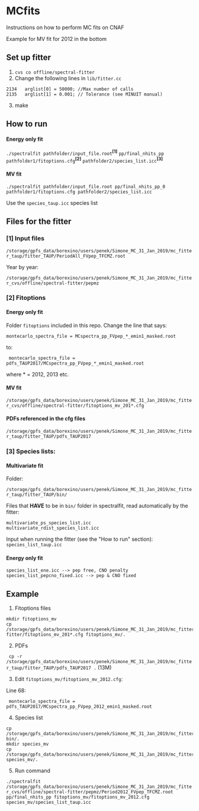 # MCfits
Instructions on how to perform MC fits on CNAF

Example for MV fit for 2012 in the bottom

## Set up fitter

1) ``` cvs co offline/spectral-fitter ```
2) Change the following lines in ```lib/fitter.cc```
```
2134   arglist[0] = 50000; //Max number of calls
2135   arglist[1] = 0.001; // Tolerance (see MINUIT manual)
```

3) make

## How to run

#### Energy only fit

```./spectralfit pathfolder/input_file.root```<sup>**[1]**</sup> ```pp/final_nhits_pp pathfolder1/fitoptions.cfg```<sup>**[2]**</sup> ```pathfolder2/species_list.icc```<sup>**[3]**</sup> 

#### MV fit

```./spectralfit pathfolder/input_file.root pp/final_nhits_pp_0 pathfolder1/fitoptions.cfg pathfolder2/species_list.icc```

Use the ```species_taup.icc``` species list


## Files for the fitter

### [1] Input files

```/storage/gpfs_data/borexino/users/penek/Simone_MC_31_Jan_2019/mc_fitter_taup/fitter_TAUP/PeriodAll_FVpep_TFCMZ.root```

Year by year:

``` /storage/gpfs_data/borexino/users/penek/Simone_MC_31_Jan_2019/mc_fitter_cvs/offline/spectral-fitter/pepmz ```

### [2] Fitoptions

#### Energy only fit

Folder ```fitoptions``` included in this repo. Change the line that says:

```montecarlo_spectra_file = MCspectra_pp_FVpep_*_emin1_masked.root```

to:

``` montecarlo_spectra_file = pdfs_TAUP2017/MCspectra_pp_FVpep_*_emin1_masked.root```

where * = 2012, 2013 etc.

#### MV fit

```/storage/gpfs_data/borexino/users/penek/Simone_MC_31_Jan_2019/mc_fitter_cvs/offline/spectral-fitter/fitoptions_mv_201*.cfg```

#### PDFs referenced in the cfg files

```/storage/gpfs_data/borexino/users/penek/Simone_MC_31_Jan_2019/mc_fitter_taup/fitter_TAUP/pdfs_TAUP2017```

### [3] Species lists:

#### Multivariate fit

Folder:

```/storage/gpfs_data/borexino/users/penek/Simone_MC_31_Jan_2019/mc_fitter_taup/fitter_TAUP/bin/```

Files that **HAVE** to be in ```bin/``` folder in spectralfit, read automatically by the fitter:

```
multivariate_ps_species_list.icc
multivariate_rdist_species_list.icc
```

Input when running the fitter (see the "How to run" section): ``` species_list_taup.icc```

#### Energy only fit

```
species_list_ene.icc --> pep free, CNO penalty
species_list_pepcno_fixed.icc --> pep & CNO fixed
```


## Example

1. Fitoptions files

```
mkdir fitoptions_mv
cp /storage/gpfs_data/borexino/users/penek/Simone_MC_31_Jan_2019/mc_fitter_cvs/offline/spectral-fitter/fitoptions_mv_201*.cfg fitoptions_mv/.
```

2. PDFs

``` cp -r /storage/gpfs_data/borexino/users/penek/Simone_MC_31_Jan_2019/mc_fitter_taup/fitter_TAUP/pdfs_TAUP2017 .``` (13M)

3. Edit ```fitoptions_mv/fitoptions_mv_2012.cfg```:

Line 68:

```  montecarlo_spectra_file = pdfs_TAUP2017/MCspectra_pp_FVpep_2012_emin1_masked.root ```

4. Species list

```
cp /storage/gpfs_data/borexino/users/penek/Simone_MC_31_Jan_2019/mc_fitter_taup/fitter_TAUP/bin/multivariate* bin/.
mkdir species_mv
cp /storage/gpfs_data/borexino/users/penek/Simone_MC_31_Jan_2019/mc_fitter_taup/fitter_TAUP/bin/species_list_taup.icc species_mv/.
```

5. Run command

```./spectralfit /storage/gpfs_data/borexino/users/penek/Simone_MC_31_Jan_2019/mc_fitter_cvs/offline/spectral-fitter/pepmz/Period2012_FVpep_TFCMZ.root pp/final_nhits_pp fitoptions_mv/fitoptions_mv_2012.cfg species_mv/species_list_taup.icc```
